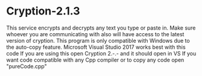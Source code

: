 # Cryption-2.1.3
This service encrypts and decrypts any text you type or paste in.
Make sure whoever you are communicating with also will have access to the latest version of cryption.
This program is only compatible with Windows due to the auto-copy feature.
Microsoft Visual Studio 2017 works best with this code
If you are using this open Cryption 2.-.- and it should open in VS
If you want code compatible with any Cpp compiler or to copy any code open "pureCode.cpp"
